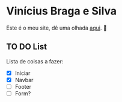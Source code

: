 # Vinícius Braga e Silva

Este é o meu site, dê uma olhada [aqui](https://nopes.vercel.app). :eyes:  

## TO DO List  
Lista de coisas a fazer:

- [x] Iniciar
- [x] Navbar
- [ ] Footer
- [ ] Form?